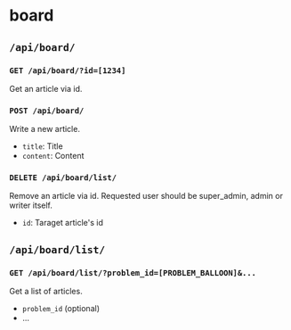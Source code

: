 # board

## `/api/board/`

### `GET /api/board/?id=[1234]`

Get an article via id.

### `POST /api/board/`

Write a new article.

- `title`: Title
- `content`: Content

### `DELETE /api/board/list/`

Remove an article via id.
Requested user should be super_admin, admin or writer itself.

- `id`: Taraget article's id

## `/api/board/list/`

### `GET /api/board/list/?problem_id=[PROBLEM_BALLOON]&...`

Get a list of articles.

- `problem_id` (optional)
- ...

